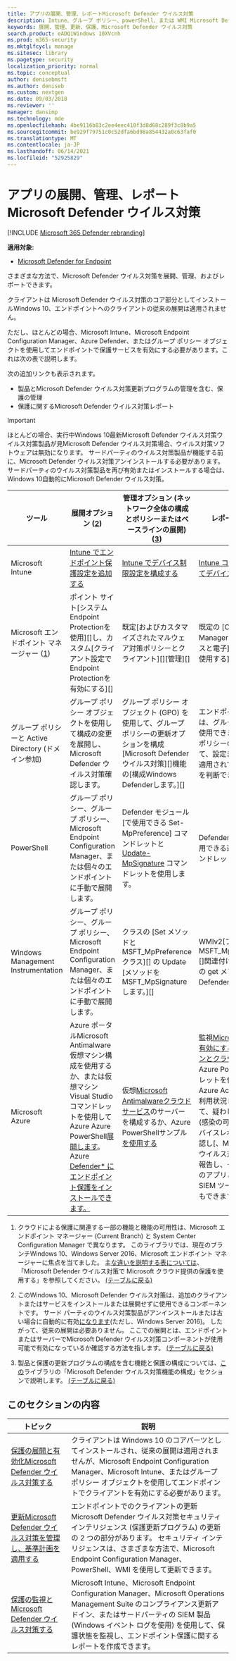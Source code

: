 ```yaml
---
title: アプリの展開、管理、レポートMicrosoft Defender ウイルス対策
description: Intune、グループ ポリシー、powerShell、または WMI Microsoft Defender ウイルス対策を使用Microsoft Endpoint Configuration Manager展開および管理できます。
keywords: 展開、管理、更新、保護、Microsoft Defender ウイルス対策
search.product: eADQiWindows 10XVcnh
ms.prod: m365-security
ms.mktglfcycl: manage
ms.sitesec: library
ms.pagetype: security
localization_priority: normal
ms.topic: conceptual
author: denisebmsft
ms.author: deniseb
ms.custom: nextgen
ms.date: 09/03/2018
ms.reviewer: ''
manager: dansimp
ms.technology: mde
ms.openlocfilehash: 4be9116b83c2ee4eec410f3d8d68c289f3c8b9a5
ms.sourcegitcommit: be929f79751c0c52dfa6bd98a854432a0c63faf0
ms.translationtype: MT
ms.contentlocale: ja-JP
ms.lasthandoff: 06/14/2021
ms.locfileid: "52925829"
---
```

# <a name="deploy-manage-and-report-on-microsoft-defender-antivirus"></a>アプリの展開、管理、レポートMicrosoft Defender ウイルス対策

[!INCLUDE [Microsoft 365 Defender rebranding](../../includes/microsoft-defender.md)]


**適用対象:**

- [Microsoft Defender for Endpoint](/microsoft-365/security/defender-endpoint/)

さまざまな方法で、Microsoft Defender ウイルス対策を展開、管理、およびレポートできます。

クライアントは Microsoft Defender ウイルス対策のコア部分としてインストールWindows 10、エンドポイントへのクライアントの従来の展開は適用されません。

ただし、ほとんどの場合、Microsoft Intune、Microsoft Endpoint Configuration Manager、Azure Defender、またはグループ ポリシー オブジェクトを使用してエンドポイントで保護サービスを有効にする必要があります。これは次の表で説明します。

次の追加リンクも表示されます。

- 製品とMicrosoft Defender ウイルス対策更新プログラムの管理を含む、保護の管理
- 保護に関するMicrosoft Defender ウイルス対策レポート

> [!IMPORTANT]
> ほとんどの場合、実行中Windows 10最新Microsoft Defender ウイルス対策ウイルス対策製品が見Microsoft Defender ウイルス対策場合、ウイルス対策ソフトウェアは無効になります。 サードパーティのウイルス対策製品が機能する前に、Microsoft Defender ウイルス対策アンインストールする必要があります。 サードパーティのウイルス対策製品を再び有効またはインストールする場合は、Windows 10自動的にMicrosoft Defender ウイルス対策。

ツール|展開オプション (<a href="#fn2" id="ref2">2</a>)|管理オプション (ネットワーク全体の構成とポリシーまたはベースラインの展開) ([3](#fn3))|レポート オプション  
---|---|---|---  
Microsoft Intune|[Intune でエンドポイント保護設定を追加する](/intune/endpoint-protection-configure)|[Intune でデバイス制限設定を構成する](/intune/device-restrictions-configure)| [Intune コンソールを使用してデバイスを管理する](/intune/device-management)  
Microsoft エンドポイント マネージャー ([1](#fn1))|ポイント サイト[システムEndpoint Protectionを使用][]し、カスタム[クライアント設定でEndpoint Protectionを有効にする][]|既定[およびカスタマイズされたマルウェア対策ポリシーとクライアント][][管理][]|既定の [Configuration Manager 監視ワークスペースと電子][] メール [通知を使用する][]  
グループ ポリシーと Active Directory (ドメイン参加)|グループ ポリシー オブジェクトを使用して構成の変更を展開し、Microsoft Defender ウイルス対策確認します。|グループ ポリシー オブジェクト (GPO) を使用して、グループ ポリシーの更新オプションを構成[Microsoft Defender ウイルス対策][]機能の[構成Windows Defenderします。][]|エンドポイント レポートは、グループ ポリシーでは使用できません。 グループ ポリシーの一覧を生成して、設定またはポリシーが適用されていない [かどうかを判断できます。][]
PowerShell|グループ ポリシー、グループ ポリシー、Microsoft Endpoint Configuration Manager、または個々のエンドポイントに手動で展開します。|Defender モジュール [で使用できる Set-MpPreference] コマンドレットと [Update-MpSignature] コマンドレットを使用します。|Defender モジュールで [使用できる適切な Get- コマンドレットを使用する][]
Windows Management Instrumentation|グループ ポリシー、グループ ポリシー、Microsoft Endpoint Configuration Manager、または個々のエンドポイントに手動で展開します。|クラスの [Set メソッドと MSFT_MpPreference クラス][] の Update [メソッドをMSFT_MpSignatureします。][]|WMIv2[プロバイダー MSFT_MpComputerStatus][]関連付けられているクラスの get メソッドと Windows Defender[を使用します。][]
Microsoft Azure|Azure ポータルMicrosoft Antimalware仮想マシン構成を使用するか、または仮想マシンVisual Studioコマンドレットを使用して Azure Azure PowerShell[展開します](/azure/security/azure-security-antimalware#antimalware-deployment-scenarios)。 Azure [Defender* にエンドポイント保護をインストールできます。](/azure/security-center/security-center-install-endpoint-protection)|仮想[Microsoft Antimalwareクラウド サービス](/azure/security/azure-security-antimalware#enable-and-configure-antimalware-using-powershell-cmdlets)のサーバーを構成するか、Azure PowerShellサンプル[を使用する](https://gallery.technet.microsoft.com/Antimalware-For-Azure-5ce70efe)|監視[Microsoft Antimalware有効にするには、仮想マシンとクラウド](/azure/security/azure-security-antimalware#enable-and-configure-antimalware-using-powershell-cmdlets)サービスのAzure PowerShellコマンドレットを使用します。 Azure Active Directory の利用状況レポートを確認して、疑わしいアクティビティ (感染の可能性がある[][]デバイスレポートを含む) を確認し[、Microsoft Defender ウイルス対策][]イベントを報告し、そのツールを AAD のアプリとして追加する SIEM ツールを構成することもできます。

1. <span id="fn1" />クラウドによる保護に関連する一部の機能と機能の可用性は、Microsoft エンドポイント マネージャー (Current Branch) と System Center Configuration Manager で異なります。 このライブラリでは、現在のブランチWindows 10、Windows Server 2016、Microsoft エンドポイント マネージャーに焦点を当てました。 主[な違いを説明する表については](cloud-protection-microsoft-defender-antivirus.md)、「Microsoft Defender ウイルス対策で Microsoft クラウド提供の保護を使用する」を参照してください。 [(テーブルに戻る)](#ref2)
  
2.  <span id="fn2" />このWindows 10、Microsoft Defender ウイルス対策は、追加のクライアントまたはサービスをインストールまたは展開せずに使用できるコンポーネントです。 サード パーティのウイルス対策製品がアンインストールまたは古い場合に自動的に有効[になります](microsoft-defender-antivirus-on-windows-server.md)(ただし、Windows Server 2016)。 したがって、従来の展開は必要ありません。 ここでの展開とは、エンドポイントまたはサーバーでMicrosoft Defender ウイルス対策コンポーネントが使用可能で有効になっているか確認する方法を指します。 [(テーブルに戻る)](#ref2)

3. <span id="fn3" />製品と保護の更新プログラムの構成を含む機能と保護の構成については、[この](configure-notifications-microsoft-defender-antivirus.md)ライブラリの「Microsoft Defender ウイルス対策機能の構成」セクションで説明します。 [(テーブルに戻る)](#ref2)

[Endpoint Protection サイト システムの役割]: /configmgr/protect/deploy-use/endpoint-protection-site-role
[既定のマルウェア対策ポリシーとカスタマイズされたマルウェア対策ポリシー]:  /configmgr/protect/deploy-use/endpoint-antimalware-policies
[クライアント管理]:  /configmgr/core/clients/manage/manage-clients
[カスタム クライアントEndpoint Protectionを有効にする]:  /configmgr/protect/deploy-use/endpoint-protection-configure-client
[Configuration Manager 監視ワークスペース]:  /configmgr/protect/deploy-use/monitor-endpoint-protection
[電子メール通知]:  /configmgr/protect/deploy-use/endpoint-configure-alerts
[Deploy the Microsoft Intune client to endpoints]: /intune/deploy-use/help-secure-windows-pcs-with-endpoint-protection-for-microsoft-intune
[custom Intune policy]:  /intune/deploy-use/help-secure-windows-pcs-with-endpoint-protection-for-microsoft-intune#configure-microsoft-intune-endpoint-protection
 [custom Intune policy]:  /intune/deploy-use/help-secure-windows-pcs-with-endpoint-protection-for-microsoft-intune#configure-microsoft-intune-endpoint-protection 
[manage tasks]: /intune/deploy-use/help-secure-windows-pcs-with-endpoint-protection-for-microsoft-intune#choose-management-tasks-for-endpoint-protection
[Monitor endpoint protection in the Microsoft Intune administration console]: /intune/deploy-use/help-secure-windows-pcs-with-endpoint-protection-for-microsoft-intune#monitor-endpoint-protection
[クラスの set メソッドMSFT_MpPreferenceします。]:  /previous-versions/windows/desktop/defender/set-msft-mppreference
[クラスの update メソッドMSFT_MpSignatureします。]:  /previous-versions/windows/desktop/defender/set-msft-mppreference
[MSFT_MpComputerStatus]:  /previous-versions/windows/desktop/defender/msft-mpcomputerstatus
[Windows DefenderWMIv2 プロバイダー]: /previous-versions/windows/desktop/defender/windows-defender-wmiv2-apis-portal
[Set-MpPreference]:  https://technet.microsoft.com/itpro/powershell/windows/defender/set-mppreference.md
[Update-MpSignature]: /powershell/module/defender/update-mpsignature
[Defender モジュールで使用できる Get- コマンドレット]: /powershell/module/defender/
[ユーザーの更新オプションを構成Microsoft Defender ウイルス対策]: manage-updates-baselines-microsoft-defender-antivirus.md
[機能Windows Defender構成する]: configure-microsoft-defender-antivirus-features.md
[設定またはポリシーが適用されていないかどうかを判断するグループ ポリシー]: /previous-versions/windows/it-pro/windows-server-2008-R2-and-2008/cc771389(v=ws.11)
[感染している可能性のあるデバイス]: /azure/active-directory/active-directory-reporting-sign-ins-from-possibly-infected-devices
[Microsoft Defender ウイルス対策イベント]: troubleshoot-microsoft-defender-antivirus.md

## <a name="in-this-section"></a>このセクションの内容

トピック | 説明
---|---
[保護の展開と有効化Microsoft Defender ウイルス対策する](deploy-microsoft-defender-antivirus.md) | クライアントは Windows 10 のコアパーツとしてインストールされ、従来の展開は適用されませんが、Microsoft Endpoint Configuration Manager、Microsoft Intune、またはグループ ポリシー オブジェクトを使用してエンドポイントでクライアントを有効にする必要があります。 
[更新Microsoft Defender ウイルス対策を管理し、基準計画を適用する](manage-updates-baselines-microsoft-defender-antivirus.md) | エンドポイントでのクライアントの更新Microsoft Defender ウイルス対策セキュリティ インテリジェンス (保護更新プログラム) の更新の 2 つの部分があります。 セキュリティ インテリジェンスは、さまざまな方法で、Microsoft Endpoint Configuration Manager、PowerShell、WMI を使用して更新できます。
[保護の監視とMicrosoft Defender ウイルス対策する](report-monitor-microsoft-defender-antivirus.md) | Microsoft Intune、Microsoft Endpoint Configuration Manager、Microsoft Operations Management Suite のコンプライアンス更新アドイン、またはサードパーティの SIEM 製品 (Windows イベント ログを使用) を使用して、保護状態を監視し、エンドポイント保護に関するレポートを作成できます。
